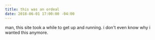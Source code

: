 ```yaml
---
title: this was an ordeal
date: 2018-06-01 17:00:00 -04:00
---
```


man, this site took a while to get up and running. i don't even know why i wanted this anymore.
